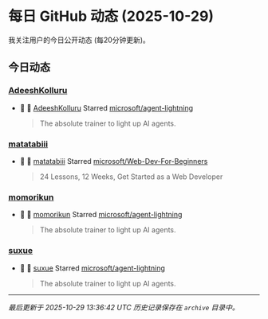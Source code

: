 # 每日 GitHub 动态 (2025-10-29)

我关注用户的今日公开动态 (每20分钟更新)。

## 今日动态

### [AdeeshKolluru](https://github.com/AdeeshKolluru)
- 🌟 👤 [AdeeshKolluru](https://github.com/AdeeshKolluru) Starred [microsoft/agent-lightning](https://github.com/microsoft/agent-lightning)
  > The absolute trainer to light up AI agents.

### [matatabiii](https://github.com/matatabiii)
- 🌟 👤 [matatabiii](https://github.com/matatabiii) Starred [microsoft/Web-Dev-For-Beginners](https://github.com/microsoft/Web-Dev-For-Beginners)
  > 24 Lessons, 12 Weeks, Get Started as a Web Developer

### [momorikun](https://github.com/momorikun)
- 🌟 👤 [momorikun](https://github.com/momorikun) Starred [microsoft/agent-lightning](https://github.com/microsoft/agent-lightning)
  > The absolute trainer to light up AI agents.

### [suxue](https://github.com/suxue)
- 🌟 👤 [suxue](https://github.com/suxue) Starred [microsoft/agent-lightning](https://github.com/microsoft/agent-lightning)
  > The absolute trainer to light up AI agents.


---
*最后更新于 2025-10-29 13:36:42 UTC*
*历史记录保存在 `archive` 目录中。*
